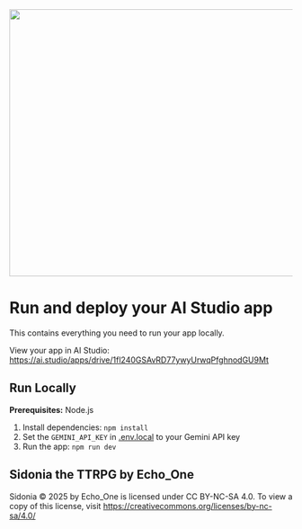 <div align="center">
<img width="1200" height="475" alt="GHBanner" src="https://github.com/user-attachments/assets/0aa67016-6eaf-458a-adb2-6e31a0763ed6" />
</div>

# Run and deploy your AI Studio app

This contains everything you need to run your app locally.

View your app in AI Studio: https://ai.studio/apps/drive/1fl240GSAvRD77ywyUrwqPfghnodGU9Mt

## Run Locally

**Prerequisites:**  Node.js


1. Install dependencies:
   `npm install`
2. Set the `GEMINI_API_KEY` in [.env.local](.env.local) to your Gemini API key
3. Run the app:
   `npm run dev`

## Sidonia the TTRPG by Echo_One

Sidonia  © 2025 by Echo_One is licensed under CC BY-NC-SA 4.0. To view a copy of this license, visit https://creativecommons.org/licenses/by-nc-sa/4.0/

